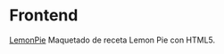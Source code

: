 # Frontend
<a href="https://deivyd1995.github.io/Frontend//LemonPie/index%20.html">LemonPie</a>
Maquetado de receta Lemon Pie con HTML5.
